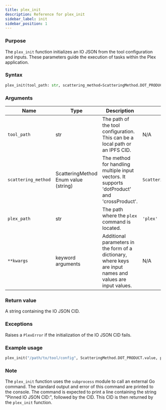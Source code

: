 ```yaml
---
title: plex_init
description: Reference for plex_init
sidebar_label: init
sidebar_position: 1
---
```


### Purpose

The `plex_init` function initializes an IO JSON from the tool configuration and inputs. These parameters guide the execution of tasks within the Plex application. 


### Syntax

```python
plex_init(tool_path: str, scattering_method=ScatteringMethod.DOT_PRODUCT.value, plex_path="plex", **kwargs)
```

### Arguments

| Name               | Type                               | Description                                                               | Default                               | Required |
|--------------------|------------------------------------|---------------------------------------------------------------------------|---------------------------------------|----------|
| `tool_path`        | str                                | The path of the tool configuration. This can be a local path or an IPFS CID. | N/A                                   | Yes      |
| `scattering_method`| ScatteringMethod Enum value (string) | The method for handling multiple input vectors. It supports 'dotProduct' and 'crossProduct'. | `ScatteringMethod.DOT_PRODUCT.value` | No       |
| `plex_path`        | str                                | The path where the `plex` command is located.                            | `'plex'`                              | No       |
| `**kwargs`         | keyword arguments                  | Additional parameters in the form of a dictionary, where keys are input names and values are input values. | N/A                                   | No       |

### Return value

A string containing the IO JSON CID.

### Exceptions

Raises a `PlexError` if the initialization of the IO JSON CID fails.

### Example usage

```python
plex_init("/path/to/tool/config", ScatteringMethod.DOT_PRODUCT.value, plex_path="plex", param1=value1, param2=value2)
```

### Note

The `plex_init` function uses the `subprocess` module to call an external Go command. The standard output and error of this command are printed to the console. The command is expected to print a line containing the string "Pinned IO JSON CID:", followed by the CID. This CID is then returned by the `plex_init` function.